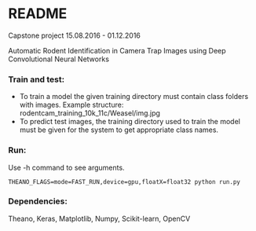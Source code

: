 # README

Capstone project 15.08.2016 - 01.12.2016

Automatic Rodent Identification in Camera Trap Images using Deep Convolutional Neural Networks

### Train and test:

- To train a model the given training directory must contain class folders with images. Example structure: rodentcam_training_10k_11c/Weasel/img.jpg
- To predict test images, the training directory used to train the model must be given for the system to get appropriate class names.

### Run:

Use -h command to see arguments.

```Shell
THEANO_FLAGS=mode=FAST_RUN,device=gpu,floatX=float32 python run.py
```

### Dependencies:

Theano, Keras, Matplotlib, Numpy, Scikit-learn, OpenCV
